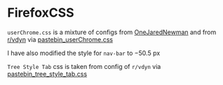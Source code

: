 # FirefoxCSS

`userChrome.css` is a mixture of configs from [OneJaredNewman](https://github.com/OneJaredNewman/firefoxcss/blob/main/userChrome.css) and from [r/vdyn](https://www.reddit.com/r/FirefoxCSS/comments/uldl0q/a_minimal_ui_w_autohiding_tree_style_tabs/) via [pastebin_userChrome.css](https://pastebin.com/raw/hAS9ThW2)

I have also modified the style for `nav-bar` to $-50.5$ px


`Tree Style Tab` css is taken from config of `r/vdyn` via [pastebin_tree_style_tab.css](https://pastebin.com/raw/12gq6RGV)
